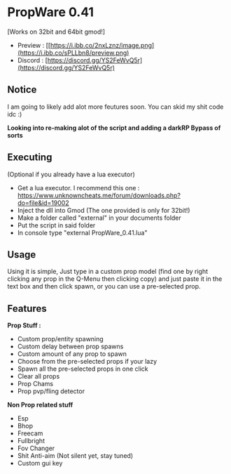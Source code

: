 # PropWare 0.41
[Works on 32bit and 64bit gmod!]

- Preview : [[https://i.ibb.co/2nxLznz/image.png](https://i.ibb.co/sPLLbn8/preview.png)
- Discord : [https://discord.gg/YS2FeWvQ5r](https://discord.gg/YS2FeWvQ5r)
## Notice
I  am going to likely add alot more feutures soon.
You can skid my shit code idc :)

**Looking into re-making alot of the script and adding a darkRP Bypass of sorts**

## Executing
(Optional if you already have a lua executor)
- Get a lua executor. I recommend this one : https://www.unknowncheats.me/forum/downloads.php?do=file&id=19002 
- Inject the dll into Gmod (The one provided is only for 32bit!)
- Make a folder called "external" in your documents folder
- Put the script in said folder
- In console type "external PropWare_0.41.lua"

## Usage
Using it is simple, Just type in a custom prop model (find one by right clicking any prop in the Q-Menu then clicking copy) and just paste it in the text box and then click spawn, or you can use a pre-selected prop.

## Features
**Prop Stuff :**
- Custom prop/entity spawning
- Custom delay between prop spawns
- Custom amount of any prop to spawn
- Choose from the pre-selected props if your lazy
- Spawn all the pre-selected props in one click
- Clear all props
- Prop Chams
- Prop pvp/fling detector
  
**Non Prop related stuff**
- Esp
- Bhop
- Freecam
- Fullbright
- Fov Changer
- Shit Anti-aim (Not silent yet, stay tuned)
- Custom gui key

